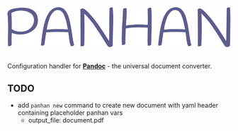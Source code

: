 #

<div align="center">

<br><a href="https://domvwt.github.io/panhan/"><img src="https://github.com/domvwt/panhan/blob/develop/logo/logo.svg?raw=true"></a><br><br>

</div>

Configuration handler for **[Pandoc]** - the universal document converter.

## TODO

- add `panhan new` command to create new document with yaml header containing placeholder panhan vars
    - output_file: document.pdf
<!-- Links -->
[Pandoc]: https://pandoc.org/
